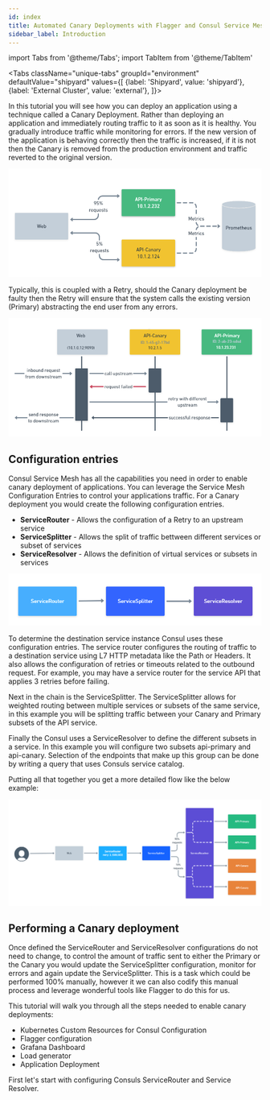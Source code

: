 ```yaml
---
id: index
title: Automated Canary Deployments with Flagger and Consul Service Mesh
sidebar_label: Introduction
---
```


import Tabs from '@theme/Tabs';
import TabItem from '@theme/TabItem'

<Tabs
  className="unique-tabs"
  groupId="environment"
  defaultValue="shipyard"
  values={[
    {label: 'Shipyard', value: 'shipyard'},
    {label: 'External Cluster', value: 'external'},
  ]}>


  </Tabs>

In this tutorial you will see how you can deploy an application using a technique called a Canary Deployment. Rather than deploying
an application and immediately routing traffic to it as soon as it is healthy. You gradually introduce traffic while monitoring for
errors. If the new version of the application is behaving correctly then the traffic is increased, if it is not then the Canary is 
removed from the production environment and traffic reverted to the original version.

![](images/canary.png)

Typically, this is coupled with a Retry, should the Canary deployment be faulty then the Retry will ensure that the system
calls the existing version (Primary) abstracting the end user from any errors. 

![](images/retry.png)

## Configuration entries

Consul Service Mesh has all the capabilities you need in order to enable canary deployment of applications. You can leverage the
Service Mesh Configuration Entries to control your applications traffic. For a Canary deployment you would create the following
configuration entries.

* **ServiceRouter** - Allows the configuration of a Retry to an upstream service
* **ServiceSplitter** - Allows the split of traffic bettween different services or subset of services
* **ServiceResolver** - Allows the definition of virtual services or subsets in services

![](images/config_1.png)

To determine the destination service instance Consul uses these configuration entries. The service router configures the routing of traffic to a destination service using L7 HTTP metadata like the Path or Headers. It also allows the configuration of retries or timeouts related to the outbound request. For example, you may have a service router for the service API that applies 3 retries before failing. 

Next in the chain is the ServiceSplitter. The ServiceSplitter allows for weighted routing between multiple services or subsets of the same service, in this example you will be splitting traffic between your Canary and Primary subsets of the API service.

Finally the Consul uses a ServiceResolver to define the different subsets in a service. In this example you will configure two 
subsets api-primary and api-canary. Selection of the endpoints that make up this group can be done by writing a query that uses Consuls
service catalog.

Putting all that together you get a more detailed flow like the below example:

![](images/config_2.png)

## Performing a Canary deployment

Once defined the ServiceRouter and ServiceResolver configurations do not need to change, to control the amount of traffic sent to either 
the Primary or the Canary you would update the ServiceSplitter configuration, monitor for errors and again update the ServiceSplitter.
This is a task which could be performed 100% manually, however it we can also codify this manual process and leverage wonderful tools 
like Flagger to do this for us.

This tutorial will walk you through all the steps needed to enable canary deployments: 

* Kubernetes Custom Resources for Consul Configuration
* Flagger configuration
* Grafana Dashboard
* Load generator
* Application Deployment

First let's start with configuring Consuls ServiceRouter and Service Resolver.